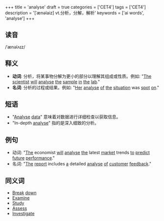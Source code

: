+++
title = 'analyse'
draft = true
categories = ['CET4']
tags = ['CET4']
description = '[ˈænəlaiz] vt.分析，分解，解析'
keywords = ['ai words', 'analyse']
+++

## 读音
/ˈænəlʌɪz/

## 释义
- **动词**: 分析，将某事物分解为更小的部分以理解其组成或性质。例如: "[The](/post/the/) [scientist](/post/scientist/) [will](/post/will/) [analyse](/post/analyse/) [the](/post/the/) [sample](/post/sample/) [in](/post/in/) [the](/post/the/) [lab](/post/lab/)."
- **名词**: 分析的过程或结果。例如: "[Her](/post/her/) [analyse](/post/analyse/) [of](/post/of/) [the](/post/the/) [situation](/post/situation/) was [spot](/post/spot/) [on](/post/on/)."

## 短语
- "[Analyse](/post/analyse/) [data](/post/data/)" 意味着对数据进行详细检查以获取信息。
- "In-depth [analyse](/post/analyse/)" 指的是深入细致的分析。

## 例句
- 动词: "[The](/post/the/) economist [will](/post/will/) [analyse](/post/analyse/) [the](/post/the/) latest [market](/post/market/) trends [to](/post/to/) [predict](/post/predict/) [future](/post/future/) [performance](/post/performance/)."
- 名词: "[The](/post/the/) [report](/post/report/) includes [a](/post/a/) detailed [analyse](/post/analyse/) [of](/post/of/) [customer](/post/customer/) [feedback](/post/feedback/)."

## 同义词
- [Break](/post/break/) [down](/post/down/)
- [Examine](/post/examine/)
- [Study](/post/study/)
- [Assess](/post/assess/)
- [Investigate](/post/investigate/)
